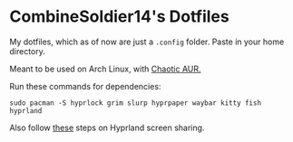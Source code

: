 # CombineSoldier14's Dotfiles

My dotfiles, which as of now are just a `.config` folder. Paste in your home directory.

Meant to be used on Arch Linux, with [Chaotic AUR.](https://aur.chaotic.cx/)

Run these commands for dependencies:

`sudo pacman -S hyprlock grim slurp hyprpaper waybar kitty fish hyprland`

Also follow [these](https://wiki.hyprland.org/Useful-Utilities/Screen-Sharing/) steps on Hyprland screen sharing.
